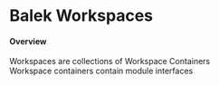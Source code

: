 # Balek Workspaces
#### Overview
Workspaces are collections of Workspace Containers  
Workspace containers contain module interfaces